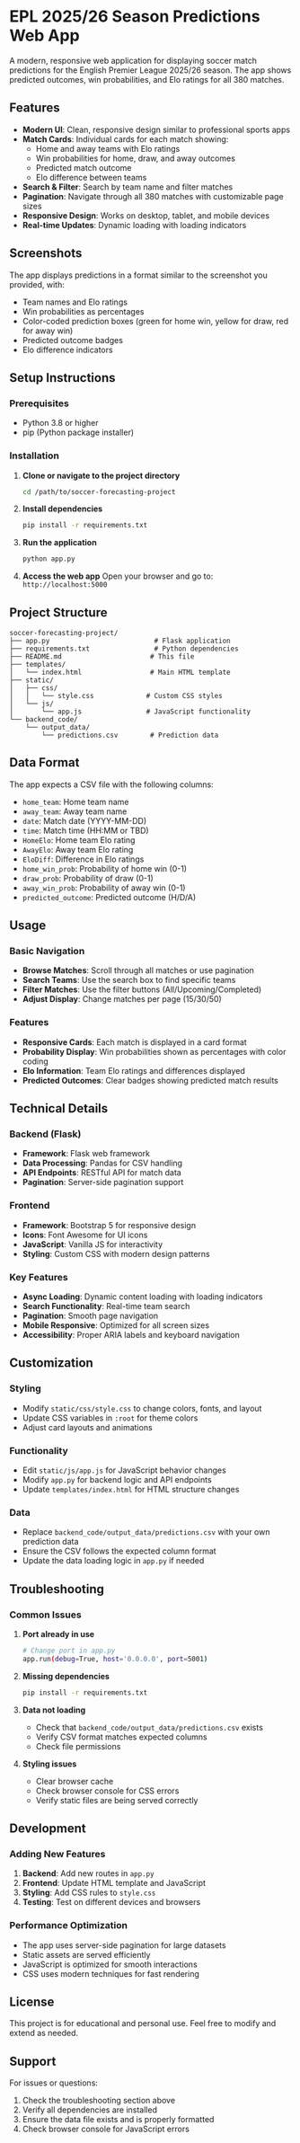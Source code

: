 # EPL 2025/26 Season Predictions Web App

A modern, responsive web application for displaying soccer match predictions for the English Premier League 2025/26 season. The app shows predicted outcomes, win probabilities, and Elo ratings for all 380 matches.

## Features

- **Modern UI**: Clean, responsive design similar to professional sports apps
- **Match Cards**: Individual cards for each match showing:
  - Home and away teams with Elo ratings
  - Win probabilities for home, draw, and away outcomes
  - Predicted match outcome
  - Elo difference between teams
- **Search & Filter**: Search by team name and filter matches
- **Pagination**: Navigate through all 380 matches with customizable page sizes
- **Responsive Design**: Works on desktop, tablet, and mobile devices
- **Real-time Updates**: Dynamic loading with loading indicators

## Screenshots

The app displays predictions in a format similar to the screenshot you provided, with:
- Team names and Elo ratings
- Win probabilities as percentages
- Color-coded prediction boxes (green for home win, yellow for draw, red for away win)
- Predicted outcome badges
- Elo difference indicators

## Setup Instructions

### Prerequisites

- Python 3.8 or higher
- pip (Python package installer)

### Installation

1. **Clone or navigate to the project directory**
   ```bash
   cd /path/to/soccer-forecasting-project
   ```

2. **Install dependencies**
   ```bash
   pip install -r requirements.txt
   ```

3. **Run the application**
   ```bash
   python app.py
   ```

4. **Access the web app**
   Open your browser and go to: `http://localhost:5000`

## Project Structure

```
soccer-forecasting-project/
├── app.py                          # Flask application
├── requirements.txt                # Python dependencies
├── README.md                      # This file
├── templates/
│   └── index.html                 # Main HTML template
├── static/
│   ├── css/
│   │   └── style.css             # Custom CSS styles
│   └── js/
│       └── app.js                # JavaScript functionality
└── backend_code/
    └── output_data/
        └── predictions.csv        # Prediction data
```

## Data Format

The app expects a CSV file with the following columns:
- `home_team`: Home team name
- `away_team`: Away team name
- `date`: Match date (YYYY-MM-DD)
- `time`: Match time (HH:MM or TBD)
- `HomeElo`: Home team Elo rating
- `AwayElo`: Away team Elo rating
- `EloDiff`: Difference in Elo ratings
- `home_win_prob`: Probability of home win (0-1)
- `draw_prob`: Probability of draw (0-1)
- `away_win_prob`: Probability of away win (0-1)
- `predicted_outcome`: Predicted outcome (H/D/A)

## Usage

### Basic Navigation
- **Browse Matches**: Scroll through all matches or use pagination
- **Search Teams**: Use the search box to find specific teams
- **Filter Matches**: Use the filter buttons (All/Upcoming/Completed)
- **Adjust Display**: Change matches per page (15/30/50)

### Features
- **Responsive Cards**: Each match is displayed in a card format
- **Probability Display**: Win probabilities shown as percentages with color coding
- **Elo Information**: Team Elo ratings and differences displayed
- **Predicted Outcomes**: Clear badges showing predicted match results

## Technical Details

### Backend (Flask)
- **Framework**: Flask web framework
- **Data Processing**: Pandas for CSV handling
- **API Endpoints**: RESTful API for match data
- **Pagination**: Server-side pagination support

### Frontend
- **Framework**: Bootstrap 5 for responsive design
- **Icons**: Font Awesome for UI icons
- **JavaScript**: Vanilla JS for interactivity
- **Styling**: Custom CSS with modern design patterns

### Key Features
- **Async Loading**: Dynamic content loading with loading indicators
- **Search Functionality**: Real-time team search
- **Pagination**: Smooth page navigation
- **Mobile Responsive**: Optimized for all screen sizes
- **Accessibility**: Proper ARIA labels and keyboard navigation

## Customization

### Styling
- Modify `static/css/style.css` to change colors, fonts, and layout
- Update CSS variables in `:root` for theme colors
- Adjust card layouts and animations

### Functionality
- Edit `static/js/app.js` for JavaScript behavior changes
- Modify `app.py` for backend logic and API endpoints
- Update `templates/index.html` for HTML structure changes

### Data
- Replace `backend_code/output_data/predictions.csv` with your own prediction data
- Ensure the CSV follows the expected column format
- Update the data loading logic in `app.py` if needed

## Troubleshooting

### Common Issues

1. **Port already in use**
   ```bash
   # Change port in app.py
   app.run(debug=True, host='0.0.0.0', port=5001)
   ```

2. **Missing dependencies**
   ```bash
   pip install -r requirements.txt
   ```

3. **Data not loading**
   - Check that `backend_code/output_data/predictions.csv` exists
   - Verify CSV format matches expected columns
   - Check file permissions

4. **Styling issues**
   - Clear browser cache
   - Check browser console for CSS errors
   - Verify static files are being served correctly

## Development

### Adding New Features
1. **Backend**: Add new routes in `app.py`
2. **Frontend**: Update HTML template and JavaScript
3. **Styling**: Add CSS rules to `style.css`
4. **Testing**: Test on different devices and browsers

### Performance Optimization
- The app uses server-side pagination for large datasets
- Static assets are served efficiently
- JavaScript is optimized for smooth interactions
- CSS uses modern techniques for fast rendering

## License

This project is for educational and personal use. Feel free to modify and extend as needed.

## Support

For issues or questions:
1. Check the troubleshooting section above
2. Verify all dependencies are installed
3. Ensure the data file exists and is properly formatted
4. Check browser console for JavaScript errors









